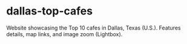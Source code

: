 # dallas-top-cafes
Website showcasing the Top 10 cafes in Dallas, Texas (U.S.). Features details, map links, and image zoom (Lightbox).
